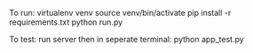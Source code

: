 To run:
virtualenv venv
source venv/bin/activate
pip install -r requirements.txt
python run.py

To test:
run server
then in seperate terminal: python app_test.py
